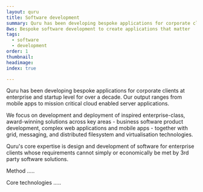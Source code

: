 ```yaml
---
layout: quru
title: Software development
summary: Quru has been developing bespoke applications for corporate clients at enterprise and startup level for over a decade.
8ws: Bespoke software development to create applications that matter
tags:
  - software
  - development
order: 1
thumbnail:
headimage:
index: true

---
```

Quru has been developing bespoke applications for corporate clients at enterprise and startup level for over a decade.  Our output ranges from mobile apps to mission critical cloud enabled server applications.

We focus on development and deployment of inspired enterprise-class, award-winning solutions across key areas - business software product development, complex web applications and mobile apps - together with grid, messaging, and distributed filesystem and virtualisation technologies.

Quru's core expertise is design and development of software for enterprise clients whose requirements cannot simply or economically be met by 3rd party software solutions.  

Method .....

Core technologies .....
